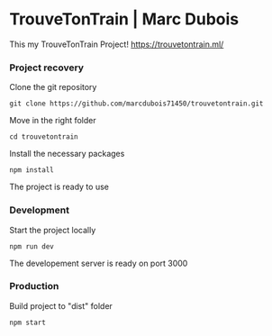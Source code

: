 # TrouveTonTrain | Marc Dubois

This my TrouveTonTrain Project! https://trouvetontrain.ml/

### Project recovery

Clone the git repository
```
git clone https://github.com/marcdubois71450/trouvetontrain.git
```
Move in the right folder
```
cd trouvetontrain
```
Install the necessary packages
```
npm install
```
The project is ready to use


### Development
Start the project locally
```
npm run dev
```
The developement server is ready on port 3000


### Production
Build project to "dist" folder
```
npm start
```
